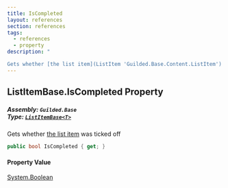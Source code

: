 ```yaml
---
title: IsCompleted
layout: references
section: references
tags:
  - references
  - property
description: "

Gets whether [the list item](ListItem 'Guilded.Base.Content.ListItem') was ticked off"
---
```


## ListItemBase<T>.IsCompleted Property
##### **Assembly:** `Guilded.Base`<br/>**Type:** [`ListItemBase<T>`](ListItemBase_T_ 'Guilded.Base.Content.ListItemBase<T>')

Gets whether [the list item](ListItem 'Guilded.Base.Content.ListItem') was ticked off

```csharp
public bool IsCompleted { get; }
```

#### Property Value
[System.Boolean](https://docs.microsoft.com/en-us/dotnet/api/System.Boolean 'System.Boolean')